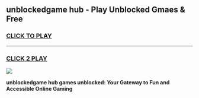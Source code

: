 
## unblockedgame hub - Play Unblocked Gmaes & Free
<h3>
<a href="https://news.freeplayer.one?title=unblockedgame_hub&ref=16F">CLICK TO PLAY</a></h3>
<hr>

<h3>
<a href="https://news.freeplayer.one?title=unblockedgame_hub&ref=16F">CLICK 2 PLAY</a>
  
</h3>

<a href="https://news.freeplayer.one?title=unblockedgame_hub&ref=16F/"><img src="https://clearcache.store/games.png"></a>


**unblockedgame hub games unblocked: Your Gateway to Fun and Accessible Online Gaming**
